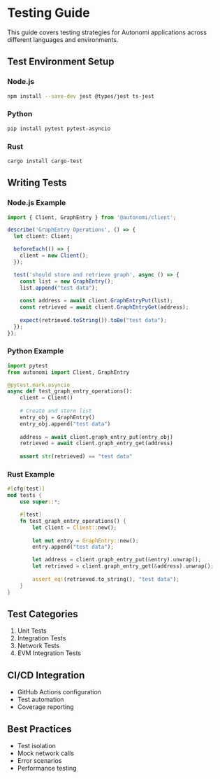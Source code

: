 # Testing Guide

This guide covers testing strategies for Autonomi applications across different languages and environments.

## Test Environment Setup

### Node.js

```bash
npm install --save-dev jest @types/jest ts-jest
```

### Python

```bash
pip install pytest pytest-asyncio
```

### Rust

```bash
cargo install cargo-test
```

## Writing Tests

### Node.js Example

```typescript
import { Client, GraphEntry } from '@autonomi/client';

describe('GraphEntry Operations', () => {
  let client: Client;

  beforeEach(() => {
    client = new Client();
  });

  test('should store and retrieve graph', async () => {
    const list = new GraphEntry();
    list.append("test data");
    
    const address = await client.GraphEntryPut(list);
    const retrieved = await client.GraphEntryGet(address);
    
    expect(retrieved.toString()).toBe("test data");
  });
});
```

### Python Example

```python
import pytest
from autonomi import Client, GraphEntry

@pytest.mark.asyncio
async def test_graph_entry_operations():
    client = Client()
    
    # Create and store list
    entry_obj = GraphEntry()
    entry_obj.append("test data")
    
    address = await client.graph_entry_put(entry_obj)
    retrieved = await client.graph_entry_get(address)
    
    assert str(retrieved) == "test data"
```

### Rust Example

```rust
#[cfg(test)]
mod tests {
    use super::*;

    #[test]
    fn test_graph_entry_operations() {
        let client = Client::new();
        
        let mut entry = GraphEntry::new();
        entry.append("test data");

        let address = client.graph_entry_put(&entry).unwrap();
        let retrieved = client.graph_entry_get(&address).unwrap();
        
        assert_eq!(retrieved.to_string(), "test data");
    }
}
```

## Test Categories

1. Unit Tests
2. Integration Tests
3. Network Tests
4. EVM Integration Tests

## CI/CD Integration

- GitHub Actions configuration
- Test automation
- Coverage reporting

## Best Practices

- Test isolation
- Mock network calls
- Error scenarios
- Performance testing
